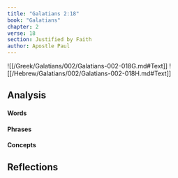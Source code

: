 ```yaml
---
title: "Galatians 2:18"
book: "Galatians"
chapter: 2
verse: 18
section: Justified by Faith
author: Apostle Paul
---
```

![[/Greek/Galatians/002/Galatians-002-018G.md#Text]]
![[/Hebrew/Galatians/002/Galatians-002-018H.md#Text]]

## Analysis

#### Words

#### Phrases

#### Concepts

## Reflections

